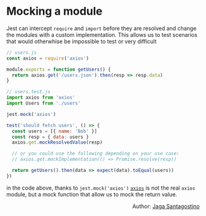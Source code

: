 # Mocking a module

Jest can intercept `require` and `import` before they are resolved and change the modules with a custom implementation. This allows us to test scenarios that would otherwhise be impossible to test or very difficult

```js
// users.js
const axios = require('axios')

module.exports = function getUsers() {
  return axios.get('/users.json').then(resp => resp.data)
}
```

```js
// users.test.js
import axios from 'axios'
import Users from './users'

jest.mock('axios')

test('should fetch users', () => {
  const users = [{ name: 'Bob' }]
  const resp = { data: users }
  axios.get.mockResolvedValue(resp)

  // or you could use the following depending on your use case:
  // axios.get.mockImplementation(() => Promise.resolve(resp))

  return getUsers().then(data => expect(data).toEqual(users))
})
```

in the code above, thanks to `jest.mock('axios')` [`axios`](https://github.com/axios/axios) is not the real `axios` module, but a mock function that allow us to mock the return value.

<p style='text-align: right;'>Author: <a href="../about-us.md#jaga-santagostino">Jaga Santagostino</a></p>
